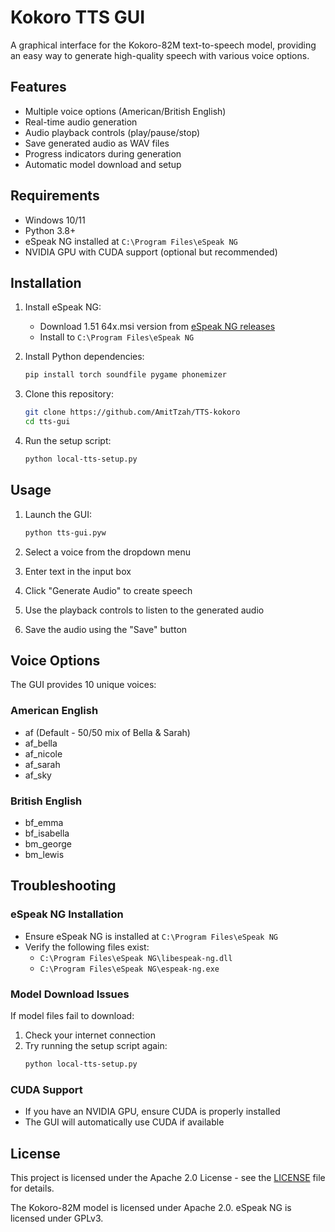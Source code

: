 # Kokoro TTS GUI

A graphical interface for the Kokoro-82M text-to-speech model, providing an easy way to generate high-quality speech with various voice options.

## Features
- Multiple voice options (American/British English)
- Real-time audio generation
- Audio playback controls (play/pause/stop)
- Save generated audio as WAV files
- Progress indicators during generation
- Automatic model download and setup

## Requirements
- Windows 10/11
- Python 3.8+
- eSpeak NG installed at `C:\Program Files\eSpeak NG`
- NVIDIA GPU with CUDA support (optional but recommended)

## Installation

1. Install eSpeak NG:
   - Download 1.51 64x.msi version from [eSpeak NG releases](https://github.com/espeak-ng/espeak-ng/releases)
   - Install to `C:\Program Files\eSpeak NG`

2. Install Python dependencies:
   ```bash
   pip install torch soundfile pygame phonemizer
   ```

3. Clone this repository:
   ```bash
   git clone https://github.com/AmitTzah/TTS-kokoro
   cd tts-gui
   ```

4. Run the setup script:
   ```bash
   python local-tts-setup.py
   ```

## Usage

1. Launch the GUI:
   ```bash
   python tts-gui.pyw
   ```

2. Select a voice from the dropdown menu

3. Enter text in the input box

4. Click "Generate Audio" to create speech

5. Use the playback controls to listen to the generated audio

6. Save the audio using the "Save" button

## Voice Options

The GUI provides 10 unique voices:

### American English
- af (Default - 50/50 mix of Bella & Sarah)
- af_bella
- af_nicole  
- af_sarah
- af_sky

### British English
- bf_emma
- bf_isabella
- bm_george
- bm_lewis

## Troubleshooting

### eSpeak NG Installation
- Ensure eSpeak NG is installed at `C:\Program Files\eSpeak NG`
- Verify the following files exist:
  - `C:\Program Files\eSpeak NG\libespeak-ng.dll`
  - `C:\Program Files\eSpeak NG\espeak-ng.exe`

### Model Download Issues
If model files fail to download:
1. Check your internet connection
2. Try running the setup script again:
   ```bash
   python local-tts-setup.py
   ```

### CUDA Support
- If you have an NVIDIA GPU, ensure CUDA is properly installed
- The GUI will automatically use CUDA if available

## License
This project is licensed under the Apache 2.0 License - see the [LICENSE](LICENSE) file for details.

The Kokoro-82M model is licensed under Apache 2.0. eSpeak NG is licensed under GPLv3.
